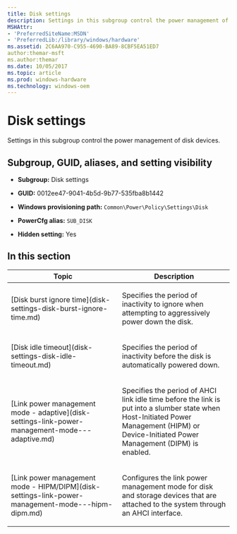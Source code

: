 ```yaml
---
title: Disk settings
description: Settings in this subgroup control the power management of disk devices.
MSHAttr:
- 'PreferredSiteName:MSDN'
- 'PreferredLib:/library/windows/hardware'
ms.assetid: 2C6AA970-C955-4690-BA89-8CBF5EA51ED7
author:themar-msft
ms.author:themar
ms.date: 10/05/2017
ms.topic: article
ms.prod: windows-hardware
ms.technology: windows-oem
---
```


# Disk settings


Settings in this subgroup control the power management of disk devices.

## <span id="Subgroup__GUID__aliases__and_setting_visibility"></span><span id="subgroup__guid__aliases__and_setting_visibility"></span><span id="SUBGROUP__GUID__ALIASES__AND_SETTING_VISIBILITY"></span>Subgroup, GUID, aliases, and setting visibility


-   **Subgroup:** Disk settings

-   **GUID:** 0012ee47-9041-4b5d-9b77-535fba8b1442

-   **Windows provisioning path:** `Common\Power\Policy\Settings\Disk`

-   **PowerCfg alias:** `SUB_DISK`

-   **Hidden setting:** Yes

## <span id="in_this_section"></span>In this section


<table>
<colgroup>
<col width="50%" />
<col width="50%" />
</colgroup>
<thead>
<tr class="header">
<th>Topic</th>
<th>Description</th>
</tr>
</thead>
<tbody>
<tr class="odd">
<td><p>[Disk burst ignore time](disk-settings-disk-burst-ignore-time.md)</p></td>
<td><p>Specifies the period of inactivity to ignore when attempting to aggressively power down the disk.</p></td>
</tr>
<tr class="even">
<td><p>[Disk idle timeout](disk-settings-disk-idle-timeout.md)</p></td>
<td><p>Specifies the period of inactivity before the disk is automatically powered down.</p></td>
</tr>
<tr class="odd">
<td><p>[Link power management mode - adaptive](disk-settings-link-power-management-mode---adaptive.md)</p></td>
<td><p>Specifies the period of AHCI link idle time before the link is put into a slumber state when Host-Initiated Power Management (HIPM) or Device-Initiated Power Management (DIPM) is enabled.</p></td>
</tr>
<tr class="even">
<td><p>[Link power management mode - HIPM/DIPM](disk-settings-link-power-management-mode---hipm-dipm.md)</p></td>
<td><p>Configures the link power management mode for disk and storage devices that are attached to the system through an AHCI interface.</p></td>
</tr>
</tbody>
</table>
